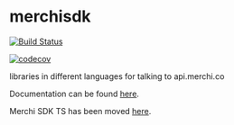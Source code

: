 # merchisdk

[![Build Status](https://travis-ci.org/merchisdk/sdk.svg?branch=master)](https://travis-ci.org/merchisdk/sdk)

[![codecov](https://codecov.io/gh/merchisdk/sdk/branch/master/graph/badge.svg)](https://codecov.io/gh/merchisdk/sdk)

libraries in different languages for talking to api.merchi.co


Documentation can be found [here](https://merchisdk.github.io/sdk/).

Merchi SDK TS has been moved [here](https://github.com/merchisdk/merchi_sdk_ts).